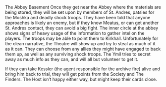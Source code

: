 The Abbey Basement
Once they get near the Abbey where the materials are being stored, they will be set upon by members of St. Andres, patsies for the Moshka and deadly shock troops. They have been told that anyone approaches is likely an enemy, but if they know Meatus, or can get another St. Andres contact, they can avoid a big fight. The inner circle at the abbey shows signs of heavy usage of the information to gather intel on the players. The troops may be able to point them to Kirkhall. Unfortunately for the clean narrative, the Theatre will show up and try to steal as much of it as it can. They can choose from any allies they might have engaged to back them up, as well as any surviving shock troops. The Ymil tries to secret away as much info as they can, and will all but volunteer to get it.

If they can take Kessler (the agent responsible for the archive fire) alive and bring him back to trial, they will get points from the Society and The Finders. The Host isn’t happy either way, but might keep their cards close.
